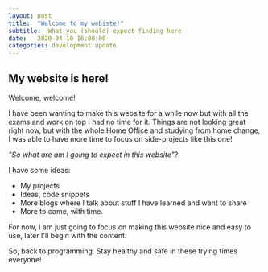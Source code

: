 ```yaml
---
layout: post
title:  "Welcome to my webiste!"
subtitle:  What you (should) expect finding here
date:   2020-04-10 16:00:00
categories: development update
---
```

## My website is here!

Welcome, welcome!

I have been wanting to make this website for a while now but with all the exams and work on top I had no time for it.
Things are not looking great right now, but with the whole Home Office and studying from home change, I was able to have more time to focus on side-projects like this one!

_"So what are am I going to expect in this website"_?

I have some ideas:

- My projects
- Ideas, code snippets
- More blogs where I talk about stuff I have learned and want to share
- More to come, with time.

For now, I am just going to focus on making this website nice and easy to use, later I'll begin with the content.

So, back to programming.
Stay healthy and safe in these trying times everyone!

